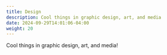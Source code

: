 ```yaml
---
title: Design
description: Cool things in graphic design, art, and media
date: 2024-09-29T14:01:06-04:00
weight: 20
---
```


Cool things in graphic design, art, and media!

<!--more-->
